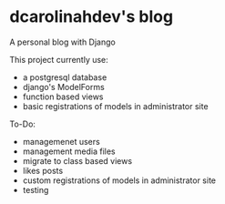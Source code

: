 # dcarolinahdev's blog

A personal blog with Django

This project currently use:

- a postgresql database
- django's ModelForms
- function based views
- basic registrations of models in administrator site

To-Do:

- managemenet users
- management media files
- migrate to class based views
- likes posts
- custom registrations of models in administrator site
- testing
